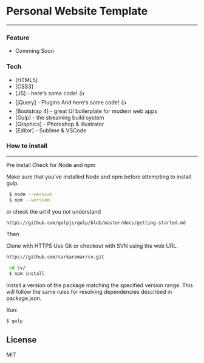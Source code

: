 # Personal Website Template
---
### Feature
* Comming Soon

### Tech
* [HTML5]
* [CSS3]
* [JS] - here's some code! :+1:
* [jQuery] - Plugins And here's some code! :+1:
* [Bootstrap 4] - great UI boilerplate for modern web apps
* [Gulp] - the streaming build system
* [Graphics] - Photoshop & illustrator
* [Editor] - Sublime & VSCode

### How to install
---
Pre install
Check for Node and npm

Make sure that you've installed Node and npm before attempting to install gulp.
```sh
 $ node --version
 $ npm --version
```
or check the url if you not understand  
```sh
https://github.com/gulpjs/gulp/blob/master/docs/getting-started.md
```
Then

Clone with HTTPS 
Use Git or checkout with SVN using the web URL.

```sh
https://github.com/sarkaromar/cv.git
```

```sh
 cd cv/
 $ npm install
```

Install a version of the package matching the specified version range. This will follow the same rules for resolving dependencies described in package.json.

Run:
```sh
$ gulp
```

License
---
MIT
